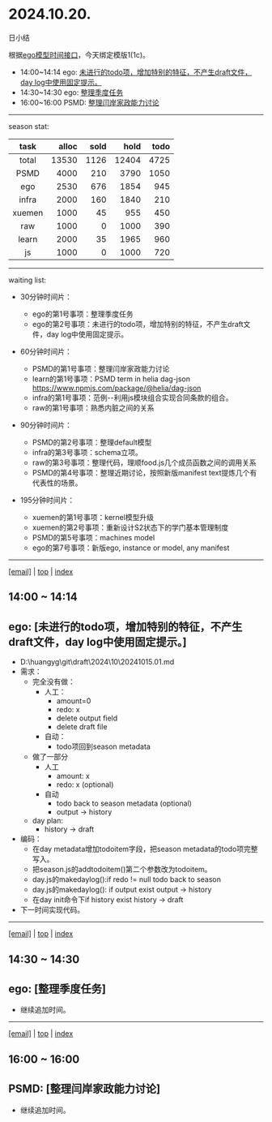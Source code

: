 # 2024.10.20.
日小结

<a id="top"></a>
根据[ego模型时间接口](https://gitee.com/hyg/blog/blob/master/timeflow.md)，今天绑定模版1(1c)。

<a id="index"></a>
- 14:00~14:14	ego: [未进行的todo项，增加特别的特征，不产生draft文件，day log中使用固定提示。](#20241020140000)
- 14:30~14:30	ego: [整理季度任务](#20241020143000)
- 16:00~16:00	PSMD: [整理闫岸家政能力讨论](#20241020160000)

---
season stat:

| task | alloc | sold | hold | todo |
| :---: | ---: | ---: | ---: | ---: |
| total | 13530 | 1126 | 12404 | 4725 |
| PSMD | 4000 | 210 | 3790 | 1050 |
| ego | 2530 | 676 | 1854 | 945 |
| infra | 2000 | 160 | 1840 | 210 |
| xuemen | 1000 | 45 | 955 | 450 |
| raw | 1000 | 0 | 1000 | 390 |
| learn | 2000 | 35 | 1965 | 960 |
| js | 1000 | 0 | 1000 | 720 |

---
waiting list:


- 30分钟时间片：
  - ego的第1号事项：整理季度任务
  - ego的第2号事项：未进行的todo项，增加特别的特征，不产生draft文件，day log中使用固定提示。

- 60分钟时间片：
  - PSMD的第1号事项：整理闫岸家政能力讨论
  - learn的第1号事项：PSMD term in helia dag-json https://www.npmjs.com/package/@helia/dag-json
  - infra的第1号事项：范例--利用js模块组合实现合同条款的组合。
  - raw的第1号事项：熟悉内脏之间的关系

- 90分钟时间片：
  - PSMD的第2号事项：整理default模型
  - infra的第3号事项：schema立项。
  - raw的第3号事项：整理代码，理顺food.js几个成员函数之间的调用关系
  - PSMD的第4号事项：整理近期讨论，按照新版manifest text提炼几个有代表性的场景。

- 195分钟时间片：
  - xuemen的第1号事项：kernel模型升级
  - xuemen的第2号事项：重新设计S2状态下的学门基本管理制度
  - PSMD的第5号事项：machines model
  - ego的第7号事项：新版ego, instance or model, any manifest

---
<a href="mailto:huangyg@mars22.com?subject=关于2024.10.20.[未进行的todo项，增加特别的特征，不产生draft文件，day log中使用固定提示。]任务&body=日期: 2024.10.20.%0D%0A序号: 6%0D%0A手稿:../../draft/2024/10/20241020.01.md%0D%0A---请勿修改邮件主题及以上内容 从下一行开始写您的想法---%0D%0A">[email]</a> | [top](#top) | [index](#index)
<a id="20241020140000"></a>
## 14:00 ~ 14:14
## ego: [未进行的todo项，增加特别的特征，不产生draft文件，day log中使用固定提示。]

- D:\huangyg\git\draft\2024\10\20241015.01.md
- 需求：
    - 完全没有做：
        - 人工：
            - amount=0
            - redo: x
            - delete output field
            - delete draft file
        - 自动：
            - todo项回到season metadata
    - 做了一部分
        - 人工
            - amount: x
            - redo: x (optional)
        - 自动
            - todo back to season metadata (optional)
            - output -> history
    - day plan:
        - history -> draft
- 编码：
    - 在day metadata增加todoitem字段，把season metadata的todo项完整写入。
    - 把season.js的addtodoitem()第二个参数改为todoitem。
    - day.js的makedaylog():if redo != null todo back to season
    - day.js的makedaylog(): if output exist output -> history
    - 在day init命令下if history exist history -> draft
- 下一时间实现代码。

---
<a href="mailto:huangyg@mars22.com?subject=关于2024.10.20.[整理季度任务]任务&body=日期: 2024.10.20.%0D%0A序号: 7%0D%0A手稿:../../draft/2024/10/20241020.02.md%0D%0A---请勿修改邮件主题及以上内容 从下一行开始写您的想法---%0D%0A">[email]</a> | [top](#top) | [index](#index)
<a id="20241020143000"></a>
## 14:30 ~ 14:30
## ego: [整理季度任务]

- 继续追加时间。

---
<a href="mailto:huangyg@mars22.com?subject=关于2024.10.20.[整理闫岸家政能力讨论]任务&body=日期: 2024.10.20.%0D%0A序号: 9%0D%0A手稿:../../draft/2024/10/20241020.03.md%0D%0A---请勿修改邮件主题及以上内容 从下一行开始写您的想法---%0D%0A">[email]</a> | [top](#top) | [index](#index)
<a id="20241020160000"></a>
## 16:00 ~ 16:00
## PSMD: [整理闫岸家政能力讨论]

- 继续追加时间。
